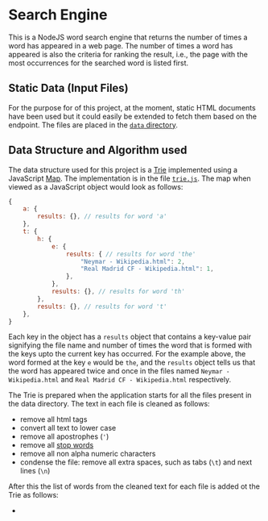 # Search Engine

This is a NodeJS word search engine that returns the number of times a word has appeared in a web page. The number of times a word has appeared is also the criteria for ranking the result, i.e., the page with the most occurrences for the searched word is listed first.

## Static Data (Input Files)

For the purpose for of this project, at the moment, static HTML documents have been used but it could easily be extended to fetch them based on the endpoint. The files are placed in the [`data` directory](./data/).

## Data Structure and Algorithm used

The data structure used for this project is a [Trie](https://en.wikipedia.org/wiki/Trie) implemented using a JavaScript [Map](https://developer.mozilla.org/en-US/docs/Web/JavaScript/Reference/Global_Objects/Map). The implementation is in the file [`trie.js`](./trie.js). The map when viewed as a JavaScript object  would look as follows:

```javascript
{
    a: {
		results: {}, // results for word 'a'
	},
	t: {
		h: {
			e: {
				results: { // results for word 'the'
					"Neymar - Wikipedia.html": 2,
					"Real Madrid CF - Wikipedia.html": 1,
				},
			},
			results: {}, // results for word 'th'
		},
        results: {}, // results for word 't'
	},
}
```

Each key in the object has a `results` object that contains a key-value pair signifying the file name and number of times the word that is formed with the keys upto the current key has occurred. For the example above, the word formed at the key `e` would be `the`, and the `results` object tells us that the word has appeared twice and once in the files named `Neymar - Wikipedia.html` and `Real Madrid CF - Wikipedia.html` respectively.

The Trie is prepared when the application starts for all the files present in the data directory. The text in each file is cleaned as follows:

- remove all html tags
- convert all text to lower case
- remove all apostrophes (`'`)
- remove all [stop words](https://en.wikipedia.org/wiki/Stop_word)
- remove all non alpha numeric characters
- condense the file: remove all extra spaces, such as tabs (`\t`) and next lines (`\n`)

After this the list of words from the cleaned text for each file is added ot the Trie as follows:

-
